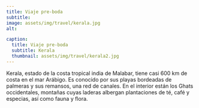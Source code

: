```yaml
---
title: Viaje pre-boda
subtitle: 
image: assets/img/travel/kerala.jpg
alt: 

caption:
  title: Viaje pre-boda
  subtitle: Kerala
  thumbnail: assets/img/travel/kerala2.jpg
---
```

Kerala, estado de la costa tropical india de Malabar, tiene casi 600 km de costa en el mar Arábigo. Es conocido por sus playas bordeadas de palmeras y sus remansos, una red de canales. En el interior están los Ghats occidentales, montañas cuyas laderas albergan plantaciones de té, café y especias, así como fauna y flora.
